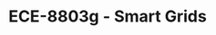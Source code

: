 ---
layout: course
title: ECE-8803g - Smart Grids
aliases: 
course_id: ECE-8803g
permalink: /ECE-8803g/
avg_difficulty: 0
avg_rating: 0
avg_workload: 0
course_number: 8803
---